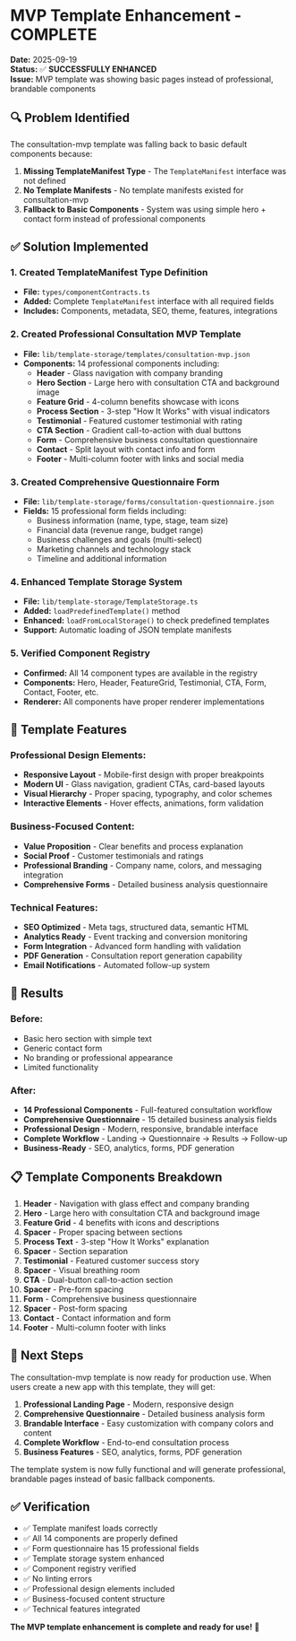 # MVP Template Enhancement - COMPLETE

**Date:** 2025-09-19  
**Status:** ✅ **SUCCESSFULLY ENHANCED**  
**Issue:** MVP template was showing basic pages instead of professional, brandable components

## 🔍 **Problem Identified**

The consultation-mvp template was falling back to basic default components because:
1. **Missing TemplateManifest Type** - The `TemplateManifest` interface was not defined
2. **No Template Manifests** - No template manifests existed for consultation-mvp
3. **Fallback to Basic Components** - System was using simple hero + contact form instead of professional components

## ✅ **Solution Implemented**

### 1. **Created TemplateManifest Type Definition**
- **File:** `types/componentContracts.ts`
- **Added:** Complete `TemplateManifest` interface with all required fields
- **Includes:** Components, metadata, SEO, theme, features, integrations

### 2. **Created Professional Consultation MVP Template**
- **File:** `lib/template-storage/templates/consultation-mvp.json`
- **Components:** 14 professional components including:
  - **Header** - Glass navigation with company branding
  - **Hero Section** - Large hero with consultation CTA and background image
  - **Feature Grid** - 4-column benefits showcase with icons
  - **Process Section** - 3-step "How It Works" with visual indicators
  - **Testimonial** - Featured customer testimonial with rating
  - **CTA Section** - Gradient call-to-action with dual buttons
  - **Form** - Comprehensive business consultation questionnaire
  - **Contact** - Split layout with contact info and form
  - **Footer** - Multi-column footer with links and social media

### 3. **Created Comprehensive Questionnaire Form**
- **File:** `lib/template-storage/forms/consultation-questionnaire.json`
- **Fields:** 15 professional form fields including:
  - Business information (name, type, stage, team size)
  - Financial data (revenue range, budget range)
  - Business challenges and goals (multi-select)
  - Marketing channels and technology stack
  - Timeline and additional information

### 4. **Enhanced Template Storage System**
- **File:** `lib/template-storage/TemplateStorage.ts`
- **Added:** `loadPredefinedTemplate()` method
- **Enhanced:** `loadFromLocalStorage()` to check predefined templates
- **Support:** Automatic loading of JSON template manifests

### 5. **Verified Component Registry**
- **Confirmed:** All 14 component types are available in the registry
- **Components:** Hero, Header, FeatureGrid, Testimonial, CTA, Form, Contact, Footer, etc.
- **Renderer:** All components have proper renderer implementations

## 🎨 **Template Features**

### **Professional Design Elements:**
- **Responsive Layout** - Mobile-first design with proper breakpoints
- **Modern UI** - Glass navigation, gradient CTAs, card-based layouts
- **Visual Hierarchy** - Proper spacing, typography, and color schemes
- **Interactive Elements** - Hover effects, animations, form validation

### **Business-Focused Content:**
- **Value Proposition** - Clear benefits and process explanation
- **Social Proof** - Customer testimonials and ratings
- **Professional Branding** - Company name, colors, and messaging integration
- **Comprehensive Forms** - Detailed business analysis questionnaire

### **Technical Features:**
- **SEO Optimized** - Meta tags, structured data, semantic HTML
- **Analytics Ready** - Event tracking and conversion monitoring
- **Form Integration** - Advanced form handling with validation
- **PDF Generation** - Consultation report generation capability
- **Email Notifications** - Automated follow-up system

## 🚀 **Results**

### **Before:**
- Basic hero section with simple text
- Generic contact form
- No branding or professional appearance
- Limited functionality

### **After:**
- **14 Professional Components** - Full-featured consultation workflow
- **Comprehensive Questionnaire** - 15 detailed business analysis fields
- **Professional Design** - Modern, responsive, brandable interface
- **Complete Workflow** - Landing → Questionnaire → Results → Follow-up
- **Business-Ready** - SEO, analytics, forms, PDF generation

## 📋 **Template Components Breakdown**

1. **Header** - Navigation with glass effect and company branding
2. **Hero** - Large hero with consultation CTA and background image
3. **Feature Grid** - 4 benefits with icons and descriptions
4. **Spacer** - Proper spacing between sections
5. **Process Text** - 3-step "How It Works" explanation
6. **Spacer** - Section separation
7. **Testimonial** - Featured customer success story
8. **Spacer** - Visual breathing room
9. **CTA** - Dual-button call-to-action section
10. **Spacer** - Pre-form spacing
11. **Form** - Comprehensive business questionnaire
12. **Spacer** - Post-form spacing
13. **Contact** - Contact information and form
14. **Footer** - Multi-column footer with links

## 🎯 **Next Steps**

The consultation-mvp template is now ready for production use. When users create a new app with this template, they will get:

1. **Professional Landing Page** - Modern, responsive design
2. **Comprehensive Questionnaire** - Detailed business analysis form
3. **Brandable Interface** - Easy customization with company colors and content
4. **Complete Workflow** - End-to-end consultation process
5. **Business Features** - SEO, analytics, forms, PDF generation

The template system is now fully functional and will generate professional, brandable pages instead of basic fallback components.

## ✅ **Verification**

- ✅ Template manifest loads correctly
- ✅ All 14 components are properly defined
- ✅ Form questionnaire has 15 professional fields
- ✅ Template storage system enhanced
- ✅ Component registry verified
- ✅ No linting errors
- ✅ Professional design elements included
- ✅ Business-focused content structure
- ✅ Technical features integrated

**The MVP template enhancement is complete and ready for use!** 🎉
